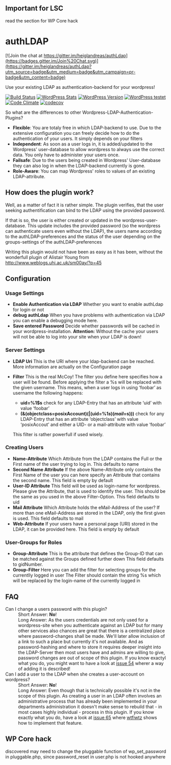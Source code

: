 ## Important for LSC

read the section for WP Core hack

# authLDAP

[![Join the chat at https://gitter.im/heiglandreas/authLdap](https://badges.gitter.im/Join%20Chat.svg)](https://gitter.im/heiglandreas/authLdap?utm_source=badge&utm_medium=badge&utm_campaign=pr-badge&utm_content=badge)

Use your existing LDAP as authentication-backend for your wordpress!

[![Build Status](https://github.com/heiglandreas/authLdap/workflows/CI/badge.svg)](https://github.com/heiglandreas/authLdap/workflows/CI)
[![WordPress Stats](https://img.shields.io/wordpress/plugin/dt/authldap.svg)](https://wordpress.org/plugins/authldap/stats/)
[![WordPress Version](https://img.shields.io/wordpress/plugin/v/authldap.svg)](https://wordpress.org/plugins/authldap/)
[![WordPress testet](https://img.shields.io/wordpress/v/authldap.svg)](https://wordpress.org/plugins/authldap/)
[![Code Climate](https://codeclimate.com/github/heiglandreas/authLdap/badges/gpa.svg)](https://codeclimate.com/github/heiglandreas/authLdap)
[![codecov](https://codecov.io/gh/heiglandreas/authLdap/branch/master/graph/badge.svg?token=AYAhEeWtRQ)](https://codecov.io/gh/heiglandreas/authLdap)

So what are the differences to other Wordpress-LDAP-Authentication-Plugins?

* **Flexible**: You are totaly free in which LDAP-backend to use. Due to the extensive configuration you can
freely decide how to do the authentication of your users. It simply depends on your
filters
* **Independent**: As soon as a user logs in, it is added/updated to the Wordpress' user-database
to allow wordpress to always use the correct data. You only have to administer your users once.
* **Failsafe**: Due to the users being created in Wordpress' User-database they can
also log in when the LDAP-backend currently is gone.
* **Role-Aware**: You can map Wordpress' roles to values of an existing LDAP-attribute.

## How does the plugin work?

Well, as a matter of fact it is rather simple. The plugin verifies, that the user
seeking authentification can bind to the LDAP using the provided password.

If that is so, the user is either created or updated in the wordpress-user-database.
This update includes the provided password (so the wordpress can authenticate users
even without the LDAP), the users name according to the authLDAP-preferences and
the status of the user depending on the groups-settings of the authLDAP-preferences

Writing this plugin would not have been as easy as it has been, without the
wonderfull plugin of Alistair Young from http://www.weblogs.uhi.ac.uk/sm00ay/?p=45

## Configuration

### Usage Settings

* **Enable Authentication via LDAP** Whether you want to enable authLdap for login or not
* **debug authLdap** When you have problems with authentication via LDAP you can enable a debugging mode here.
* **Save entered Password** Decide whether passwords will be cached in your wordpress-installation. **Attention:** Without the cache your users will not be able to log into your site when your LDAP is down!

### Server Settings

* **LDAP Uri** This is the URI where your ldap-backend can be reached. More information are actually on the Configuration page
* **Filter** This is the real McCoy! The filter you define here specifies how a user will be found. Before applying the filter a %s will be replaced with the given username. This means, when a user logs in using ‘foobar’ as username the following happens:

    * **uid=%1$s** check for any LDAP-Entry that has an attribute ‘uid’ with value ‘foobar’
    * **(&(objectclass=posixAccount)(|(uid=%1$s)(mail=%1$s)))** check for any LDAP-Entry that has an attribute ‘objectclass’ with value ‘posixAccout’ and either a UID- or a mail-attribute with value ‘foobar’

    This filter is rather powerfull if used wisely.

### Creating Users

* **Name-Attribute** Which Attribute from the LDAP contains the Full or the First name of the user trying to log in. This defaults to name
* **Second Name Attribute** If the above Name-Attribute only contains the First Name of the user you can here specify an Attribute that contains the second name. This field is empty by default
* **User-ID Attribute** This field will be used as login-name for wordpress. Please give the Attribute, that is used to identify the user. This should be the same as you used in the above Filter-Option. This field defaults to uid
* **Mail Attribute** Which Attribute holds the eMail-Address of the user? If more than one eMail-Address are stored in the LDAP, only the first given is used. This field defaults to mail
* **Web-Attribute** If your users have a personal page (URI) stored in the LDAP, it can be provided here. This field is empty by default

### User-Groups for Roles

* **Group-Attribute** This is the attribute that defines the Group-ID that can be matched against the Groups defined further down This field defaults to gidNumber.
* **Group-Filter** Here you can add the filter for selecting groups for the currentlly logged in user The Filter should contain the string %s which will be replaced by the login-name of the currently logged in


## FAQ

<dl>
    <dt>Can I change a users password with this plugin?</dt>
    <dd>Short Answer: <strong>No</strong>!<br>Long Answer: As the users credentials are not
    only used for a wordpress-site when you authenticate against an LDAP but for
    many other services also chances are great that there is a centralized place
    where password-changes shall be made. We'll later allow inclusion of a link
    to such a place but currently it's not available. And as password-hashing and
    where to store it requires deeper insight into the LDAP-Server then most users
    have and admins are willing to give, password changes are out of scope of this
    plugin. If you know exactyl what you do, you might want to have a look at
    <a href="https://github.com/heiglandreas/authLdap/issues/54#issuecomment-125851029">
    issue 54</a>
    wherer a way of adding it is described!
    </dd>
    <dt>Can I add a user to the LDAP when she creates a user-account on wordpress?</dt>
    <dd>Short Answer: <strong>No</strong>!<br>Long Answer: Even though that is technically possible
    it's not in the scope of this plugin. As creating a user in an LDAP often involves
    an administrative process that has already been implemented in your departments
    administration it doesn't make sense to rebuild that - in most cases highly
    individual - process in this plugin. If you know exactly what you do, have a look at
    <a href="https://github.com/heiglandreas/authLdap/issues/65">issue 65</a>
    where <a href="https://github.com/wtfiwtz">wtfiwtz</a> shows how to implement that feature.
    </dd>
    </dl>

## WP Core hack

discovered may need to change the pluggable function of wp_set_password in pluggable.php, since password_reset in user.php is not hooked anywhere
